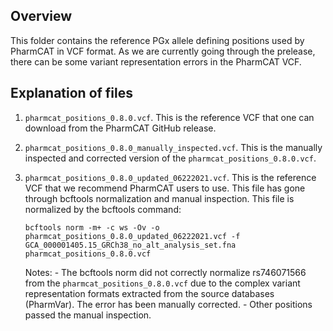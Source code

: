 ## Overview

This folder contains the reference PGx allele defining positions used by PharmCAT in VCF format. As we are currently going through the prelease, there can be some variant representation errors in the PharmCAT VCF.

## Explanation of files

1. `pharmcat_positions_0.8.0.vcf`. This is the reference VCF that one can download from the PharmCAT GitHub release.
   
2. `pharmcat_positions_0.8.0_manually_inspected.vcf`. This is the manually inspected and corrected version of the `pharmcat_positions_0.8.0.vcf`.
   
3. `pharmcat_positions_0.8.0_updated_06222021.vcf`. This is the reference VCF that we recommend PharmCAT users to use. This file has gone through bcftools normalization and manual inspection. This file is normalized by the bcftools command:
   
	```bcftools norm -m+ -c ws -Ov -o pharmcat_positions_0.8.0_updated_06222021.vcf -f GCA_000001405.15_GRCh38_no_alt_analysis_set.fna pharmcat_positions_0.8.0.vcf```

    Notes:
        - The bcftools norm did not correctly normalize rs746071566 from the `pharmcat_positions_0.8.0.vcf` due to the complex variant representation formats extracted from the source databases (PharmVar). The error has been manually corrected. 
        - Other positions passed the manual inspection.





